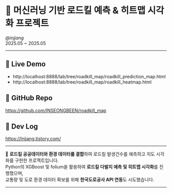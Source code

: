 # 🦌 머신러닝 기반 로드킬 예측 & 히트맵 시각화 프로젝트

*@injjang*  
2025.05 ~ 2025.05

---

## 🔗 Live Demo
- http://localhost:8888/lab/tree/roadkill_map/roadkill_prediction_map.html  
- http://localhost:8888/lab/tree/roadkill_map/roadkill_heatmap.html  

## 📁 GitHub Repo
https://github.com/INSEONGBEEN/roadkill_map

## 📝 Dev Log
https://lnjjang.tistory.com/

---

💬 **로드킬 공공데이터와 환경 데이터를 결합**하여 로드킬 발생건수를 예측하고 지도 시각화를 구현한 프로젝트입니다.  
Python의 XGBoost 및 folium을 활용하여 **로드킬 다발지 예측 및 히트맵 시각화**를 진행했으며,  
교통량 및 도로 환경 데이터 확보를 위해 **한국도로공사 API 연동**도 시도했습니다.

---
